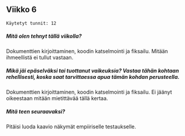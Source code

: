 
## Viikko 6
```
Käytetyt tunnit: 12
```
##### Mitä olen tehnyt tällä viikolla?
Dokumenttien kirjoittaminen, koodin katselmointi ja fiksailu. Mitään ihmeellistä ei tullut vastaan.

##### Mikä jäi epäselväksi tai tuottanut vaikeuksia? Vastaa tähän kohtaan rehellisesti, koska saat tarvittaessa apua tämän kohdan perusteella.
Dokumenttien kirjoittaminen, koodin katselmointi ja fiksailu. Ei jäänyt oikeestaan mitään mietittävää tällä kertaa.

##### Mitä teen seuraavaksi?
Pitäisi luoda kaavio näkymät empiiriselle testaukselle.


